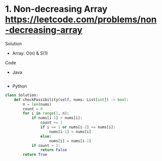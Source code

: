 # 1. Non-decreasing Array https://leetcode.com/problems/non-decreasing-array

Solution

- Array: O(n) & S(1)

Code

- Java

```java

```

- Python

```python
class Solution:
    def checkPossibility(self, nums: List[int]) -> bool:
        n = len(nums)
        count = 0
        for i in range(1, n):
            if nums[i-1] > nums[i]:
                count += 1
                if i == 1 or nums[i-2] <= nums[i]:
                    nums[i-1] = nums[i]
                else:
                    nums[i] = nums[i-1]
            if count > 1:
                return False
        return True
```
